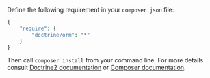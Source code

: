 Define the following requirement in your `composer.json` file:
~~~PHP
{
    "require": {
        "doctrine/orm": "*"
    }
}
~~~
Then call `composer install` from your command line. For more details consult [Doctrine2 documentation](http://doctrine-orm.readthedocs.org/en/latest/reference/configuration.html#installation-and-configuration) or [Composer documentation](https://getcomposer.org/doc/00-intro.md).
